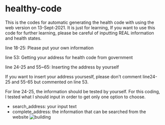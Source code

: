 # healthy-code
This is the codes for automatic generating the health code with using the web version on 13-Sept-2021. It is just for learning, If you want to use this code for further learning, please be careful of inputting REAL information and health states.

line 18-25: Please put your own information

line 53: Getting your address for health code from government

line 24-25 and 55~65: Inserting the address by yourself

If you want to insert your address yourseslf, please don't comment line24-25 and 55-65 but commented on line 53.

For line 24-25, the information should be tested by yourself.
For this coding, I tested what I should input in order to get only one option to choose.
- search_address: your input text
- complete_address: the information that can be searched from the website
![building](https://github.com/kaian0414/healthy-code/blob/main/building.png)
